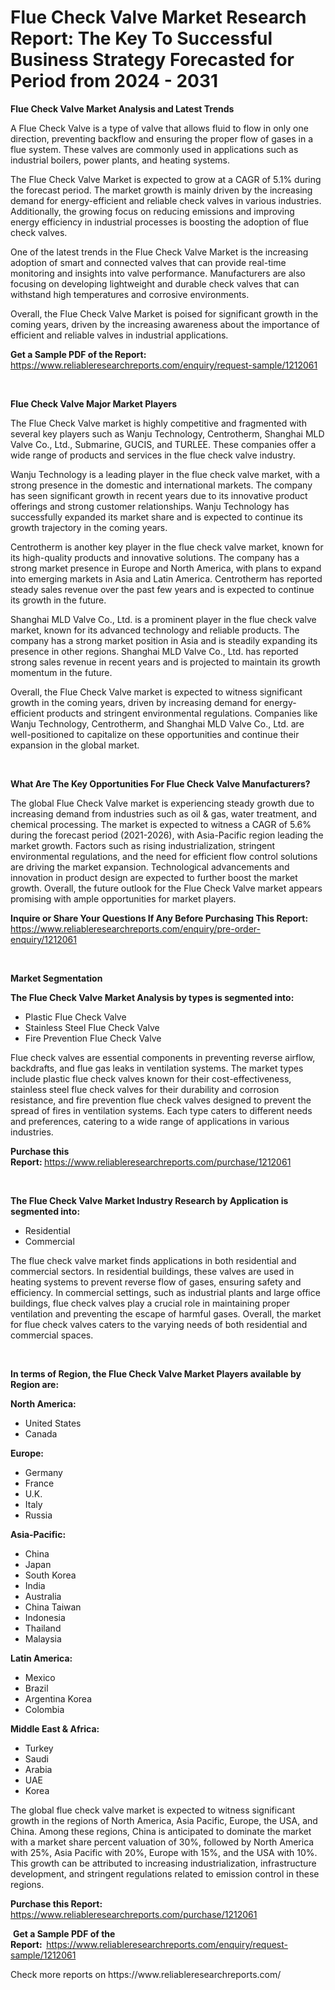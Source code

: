 <p><h1>Flue Check Valve Market Research Report: The Key To Successful Business Strategy Forecasted for Period from 2024 - 2031</h1></p><p><strong>Flue Check Valve Market Analysis and Latest Trends</strong></p>
<p><p>A Flue Check Valve is a type of valve that allows fluid to flow in only one direction, preventing backflow and ensuring the proper flow of gases in a flue system. These valves are commonly used in applications such as industrial boilers, power plants, and heating systems.</p><p>The Flue Check Valve Market is expected to grow at a CAGR of 5.1% during the forecast period. The market growth is mainly driven by the increasing demand for energy-efficient and reliable check valves in various industries. Additionally, the growing focus on reducing emissions and improving energy efficiency in industrial processes is boosting the adoption of flue check valves.</p><p>One of the latest trends in the Flue Check Valve Market is the increasing adoption of smart and connected valves that can provide real-time monitoring and insights into valve performance. Manufacturers are also focusing on developing lightweight and durable check valves that can withstand high temperatures and corrosive environments.</p><p>Overall, the Flue Check Valve Market is poised for significant growth in the coming years, driven by the increasing awareness about the importance of efficient and reliable valves in industrial applications.</p></p>
<p><strong>Get a Sample PDF of the Report:&nbsp;</strong> <a href="https://www.reliableresearchreports.com/enquiry/request-sample/1212061">https://www.reliableresearchreports.com/enquiry/request-sample/1212061</a></p>
<p>&nbsp;</p>
<p><strong>Flue Check Valve Major Market Players</strong></p>
<p><p>The Flue Check Valve market is highly competitive and fragmented with several key players such as Wanju Technology, Centrotherm, Shanghai MLD Valve Co., Ltd., Submarine, GUCIS, and TURLEE. These companies offer a wide range of products and services in the flue check valve industry.</p><p>Wanju Technology is a leading player in the flue check valve market, with a strong presence in the domestic and international markets. The company has seen significant growth in recent years due to its innovative product offerings and strong customer relationships. Wanju Technology has successfully expanded its market share and is expected to continue its growth trajectory in the coming years.</p><p>Centrotherm is another key player in the flue check valve market, known for its high-quality products and innovative solutions. The company has a strong market presence in Europe and North America, with plans to expand into emerging markets in Asia and Latin America. Centrotherm has reported steady sales revenue over the past few years and is expected to continue its growth in the future.</p><p>Shanghai MLD Valve Co., Ltd. is a prominent player in the flue check valve market, known for its advanced technology and reliable products. The company has a strong market position in Asia and is steadily expanding its presence in other regions. Shanghai MLD Valve Co., Ltd. has reported strong sales revenue in recent years and is projected to maintain its growth momentum in the future.</p><p>Overall, the Flue Check Valve market is expected to witness significant growth in the coming years, driven by increasing demand for energy-efficient products and stringent environmental regulations. Companies like Wanju Technology, Centrotherm, and Shanghai MLD Valve Co., Ltd. are well-positioned to capitalize on these opportunities and continue their expansion in the global market.</p></p>
<p>&nbsp;</p>
<p><strong>What Are The Key Opportunities For Flue Check Valve Manufacturers?</strong></p>
<p><p>The global Flue Check Valve market is experiencing steady growth due to increasing demand from industries such as oil & gas, water treatment, and chemical processing. The market is expected to witness a CAGR of 5.6% during the forecast period (2021-2026), with Asia-Pacific region leading the market growth. Factors such as rising industrialization, stringent environmental regulations, and the need for efficient flow control solutions are driving the market expansion. Technological advancements and innovation in product design are expected to further boost the market growth. Overall, the future outlook for the Flue Check Valve market appears promising with ample opportunities for market players.</p></p>
<p><strong>Inquire or Share Your Questions If Any Before Purchasing This Report:</strong> <a href="https://www.reliableresearchreports.com/enquiry/pre-order-enquiry/1212061">https://www.reliableresearchreports.com/enquiry/pre-order-enquiry/1212061</a></p>
<p>&nbsp;</p>
<p><strong>Market Segmentation</strong></p>
<p><strong>The Flue Check Valve Market Analysis by types is segmented into:</strong></p>
<p><ul><li>Plastic Flue Check Valve</li><li>Stainless Steel Flue Check Valve</li><li>Fire Prevention Flue Check Valve</li></ul></p>
<p><p>Flue check valves are essential components in preventing reverse airflow, backdrafts, and flue gas leaks in ventilation systems. The market types include plastic flue check valves known for their cost-effectiveness, stainless steel flue check valves for their durability and corrosion resistance, and fire prevention flue check valves designed to prevent the spread of fires in ventilation systems. Each type caters to different needs and preferences, catering to a wide range of applications in various industries.</p></p>
<p><strong>Purchase this Report:&nbsp;</strong><a href="https://www.reliableresearchreports.com/purchase/1212061">https://www.reliableresearchreports.com/purchase/1212061</a></p>
<p>&nbsp;</p>
<p><strong>The Flue Check Valve Market Industry Research by Application is segmented into:</strong></p>
<p><ul><li>Residential</li><li>Commercial</li></ul></p>
<p><p>The flue check valve market finds applications in both residential and commercial sectors. In residential buildings, these valves are used in heating systems to prevent reverse flow of gases, ensuring safety and efficiency. In commercial settings, such as industrial plants and large office buildings, flue check valves play a crucial role in maintaining proper ventilation and preventing the escape of harmful gases. Overall, the market for flue check valves caters to the varying needs of both residential and commercial spaces.</p></p>
<p>&nbsp;</p>
<p><strong>In terms of Region, the Flue Check Valve Market Players available by Region are:</strong></p>
<p>
    <p> <strong> North America: </strong>
        <ul>
            <li>United States</li>
            <li>Canada</li>
        </ul>
        </p> 
    <p> <strong> Europe: </strong>
        <ul>
            <li>Germany</li>
            <li>France</li>
            <li>U.K.</li>
            <li>Italy</li>
            <li>Russia</li>
        </ul>
        </p> 
    <p> <strong> Asia-Pacific: </strong>
        <ul>
            <li>China</li>
            <li>Japan</li>
            <li>South Korea</li>
            <li>India</li>
            <li>Australia</li>
            <li>China Taiwan</li>
            <li>Indonesia</li>
            <li>Thailand</li>
            <li>Malaysia</li>
        </ul>
        </p> 
    <p> <strong> Latin America: </strong>
        <ul>
            <li>Mexico</li>
            <li>Brazil</li>
            <li>Argentina Korea</li>
            <li>Colombia</li>
        </ul>
        </p> 
    <p> <strong> Middle East & Africa: </strong>
        <ul>
            <li>Turkey</li>
            <li>Saudi</li>
            <li>Arabia</li>
            <li>UAE</li>
            <li>Korea</li>
        </ul>
    </p>
    </p>
<p><p>The global flue check valve market is expected to witness significant growth in the regions of North America, Asia Pacific, Europe, the USA, and China. Among these regions, China is anticipated to dominate the market with a market share percent valuation of 30%, followed by North America with 25%, Asia Pacific with 20%, Europe with 15%, and the USA with 10%. This growth can be attributed to increasing industrialization, infrastructure development, and stringent regulations related to emission control in these regions.</p></p>
<p><strong>Purchase this Report: </strong><a href="https://www.reliableresearchreports.com/purchase/1212061">https://www.reliableresearchreports.com/purchase/1212061</a></p>
<p>&nbsp;<strong>Get a Sample PDF of the Report:&nbsp;&nbsp;</strong><a href="https://www.reliableresearchreports.com/enquiry/request-sample/1212061">https://www.reliableresearchreports.com/enquiry/request-sample/1212061</a></p>
<p><strong></strong></p>
<p>Check more reports on https://www.reliableresearchreports.com/</p>